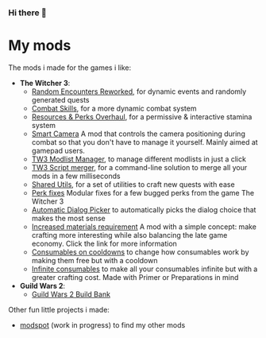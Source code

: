 ### Hi there 👋
# My mods
The mods i made for the games i like:
  - **The Witcher 3**:
    - [Random Encounters Reworked](https://github.com/Aelto/tw3-random-encounters-reworked), for dynamic events and randomly generated quests
    - [Combat Skills](https://github.com/Aelto/tw3-combat-skills), for a more dynamic combat system
    - [Resources & Perks Overhaul](https://github.com/Aelto/tw3-resources-perks-overhaul), for a permissive & interactive stamina system
    - [Smart Camera](https://github.com/Aelto/tw3-smart-camera) A mod that controls the camera positioning during combat so that you don't have to manage it yourself. Mainly aimed at gamepad users.
    - [TW3 Modlist Manager](https://github.com/Aelto/tw3-modlist-manager), to manage different modlists in just a click
    - [TW3 Script merger](https://github.com/Aelto/tw3-script-merger), for a command-line  solution to merge all your mods in a few milliseconds
    - [Shared Utils](https://github.com/Aelto/tw3-shared-utils), for a set of utilities to craft new quests with ease
    - [Perk fixes](https://github.com/Aelto/tw3-perk-fixes) Modular fixes for a few bugged perks from the game The Witcher 3
    - [Automatic Dialog Picker](https://github.com/Aelto/tw3-automatic-dialog-picker) to automatically picks the dialog choice that makes the most sense
    - [Increased materials requirement](https://github.com/Aelto/tw3-increased-materials-requirement) A mod with a simple concept: make crafting more interesting while also balancing the late game economy. Click the link for more information
    - [Consumables on cooldowns](https://github.com/Aelto/tw3-consumables-on-cooldowns) to change how consumables work by making them free but with a cooldown
    - [Infinite consumables](https://github.com/Aelto/tw3-infinite-consumables) to make all your consumables infinite but with a greater crafting cost. Made with Primer or Preparations in mind
  - **Guild Wars 2**:
    - [Guild Wars 2 Build Bank](https://github.com/Aelto/gw2-build-bank)

Other fun little projects i made:
 - [modspot](https://modspot.dev/browse) (work in progress) to find my other mods
